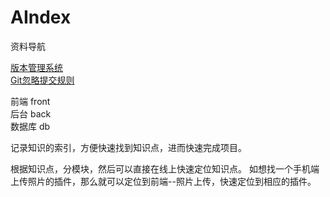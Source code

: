 # AIndex
资料导航

<a href='https://blog.csdn.net/free_wind22/article/details/50967723' target='_blank' title='版本管理系统'>版本管理系统</a><br/>
<a href='https://www.cnblogs.com/kevingrace/p/5690241.html'>Git忽略提交规则</a>

前端 front <br/>
后台 back <br/>
数据库 db <br/>

记录知识的索引，方便快速找到知识点，进而快速完成项目。

根据知识点，分模块，然后可以直接在线上快速定位知识点。
如想找一个手机端上传照片的插件，那么就可以定位到前端--照片上传，快速定位到相应的插件。
